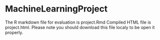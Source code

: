 # MachineLearningProject

The  R markdown file for evaluation is project.Rmd
Compiled HTML file is project.html. Please note you should download this file localy to be open it properly.
